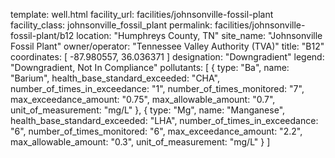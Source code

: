 template: well.html
facility_url: facilities/johnsonville-fossil-plant
facility_class: johnsonville_fossil_plant
permalink: facilities/johnsonville-fossil-plant/b12
location: "Humphreys County, TN"
site_name: "Johnsonville Fossil Plant"
owner/operator: "Tennessee Valley Authority (TVA)"
title: "B12"
coordinates: [
  -87.980557,
  36.036371
]
designation: "Downgradient"
legend: "Downgradient, Not In Compliance"
pollutants: [
  {
  type: "Ba",
  name: "Barium",
  health_base_standard_exceeded: "CHA",
  number_of_times_in_exceedance: "1",
  number_of_times_monitored: "7",
  max_exceedance_amount: "0.75",
  max_allowable_amount: "0.7",
  unit_of_measurement: "mg/L"
  },
  {
  type: "Mg",
  name: "Manganese",
  health_base_standard_exceeded: "LHA",
  number_of_times_in_exceedance: "6",
  number_of_times_monitored: "6",
  max_exceedance_amount: "2.2",
  max_allowable_amount: "0.3",
  unit_of_measurement: "mg/L"
  }
]
